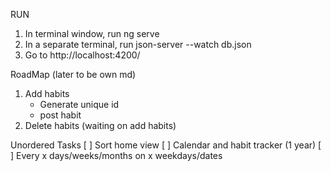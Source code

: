 RUN
1. In terminal window, run
    ng serve
2. In a separate terminal, run
    json-server --watch db.json
2. Go to http://localhost:4200/

RoadMap (later to be own md)
1. Add habits
    - Generate unique id
    - post habit
2. Delete habits (waiting on add habits)


Unordered Tasks
[ ] Sort home view
[ ] Calendar and habit tracker (1 year)
[ ] Every x days/weeks/months on x weekdays/dates